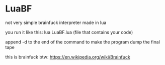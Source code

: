 # LuaBF
not very simple brainfuck interpreter made in lua

you run it like this:
lua LuaBF.lua (file that contains your code)

append -d to the end of the command to make the program dump the final tape

this is brainfuck btw: https://en.wikipedia.org/wiki/Brainfuck
